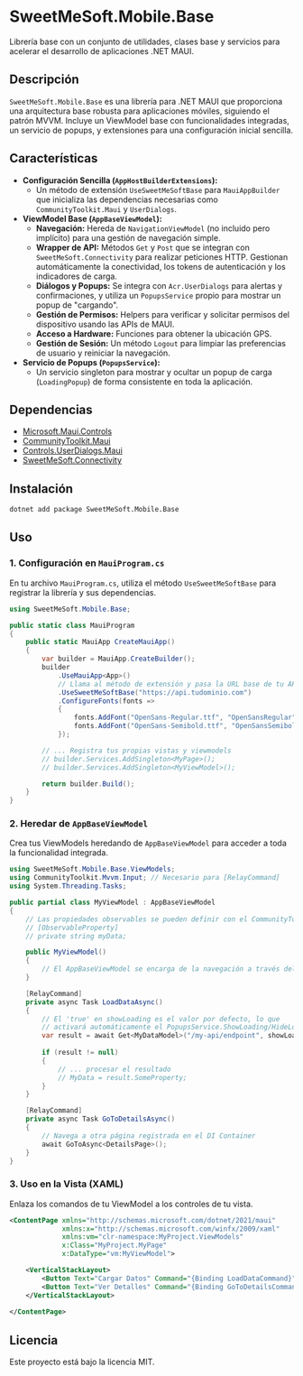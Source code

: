 # SweetMeSoft.Mobile.Base

Librería base con un conjunto de utilidades, clases base y servicios para acelerar el desarrollo de aplicaciones .NET MAUI.

## Descripción

`SweetMeSoft.Mobile.Base` es una librería para .NET MAUI que proporciona una arquitectura base robusta para aplicaciones móviles, siguiendo el patrón MVVM. Incluye un ViewModel base con funcionalidades integradas, un servicio de popups, y extensiones para una configuración inicial sencilla.

## Características

-   **Configuración Sencilla (`AppHostBuilderExtensions`):**
    -   Un método de extensión `UseSweetMeSoftBase` para `MauiAppBuilder` que inicializa las dependencias necesarias como `CommunityToolkit.Maui` y `UserDialogs`.
-   **ViewModel Base (`AppBaseViewModel`):**
    -   **Navegación:** Hereda de `NavigationViewModel` (no incluido pero implícito) para una gestión de navegación simple.
    -   **Wrapper de API:** Métodos `Get` y `Post` que se integran con `SweetMeSoft.Connectivity` para realizar peticiones HTTP. Gestionan automáticamente la conectividad, los tokens de autenticación y los indicadores de carga.
    -   **Diálogos y Popups:** Se integra con `Acr.UserDialogs` para alertas y confirmaciones, y utiliza un `PopupsService` propio para mostrar un popup de "cargando".
    -   **Gestión de Permisos:** Helpers para verificar y solicitar permisos del dispositivo usando las APIs de MAUI.
    -   **Acceso a Hardware:** Funciones para obtener la ubicación GPS.
    -   **Gestión de Sesión:** Un método `Logout` para limpiar las preferencias de usuario y reiniciar la navegación.
-   **Servicio de Popups (`PopupsService`):**
    -   Un servicio singleton para mostrar y ocultar un popup de carga (`LoadingPopup`) de forma consistente en toda la aplicación.

## Dependencias

-   [Microsoft.Maui.Controls](https://www.nuget.org/packages/Microsoft.Maui.Controls)
-   [CommunityToolkit.Maui](https://www.nuget.org/packages/CommunityToolkit.Maui)
-   [Controls.UserDialogs.Maui](https://www.nuget.org/packages/Controls.UserDialogs.Maui)
-   [SweetMeSoft.Connectivity](https://www.nuget.org/packages/SweetMeSoft.Connectivity)

## Instalación

```bash
dotnet add package SweetMeSoft.Mobile.Base
```

## Uso

### 1. Configuración en `MauiProgram.cs`

En tu archivo `MauiProgram.cs`, utiliza el método `UseSweetMeSoftBase` para registrar la librería y sus dependencias.

```csharp
using SweetMeSoft.Mobile.Base;

public static class MauiProgram
{
    public static MauiApp CreateMauiApp()
    {
        var builder = MauiApp.CreateBuilder();
        builder
            .UseMauiApp<App>()
            // Llama al método de extensión y pasa la URL base de tu API
            .UseSweetMeSoftBase("https://api.tudominio.com") 
            .ConfigureFonts(fonts =>
            {
                fonts.AddFont("OpenSans-Regular.ttf", "OpenSansRegular");
                fonts.AddFont("OpenSans-Semibold.ttf", "OpenSansSemibold");
            });

        // ... Registra tus propias vistas y viewmodels
        // builder.Services.AddSingleton<MyPage>();
        // builder.Services.AddSingleton<MyViewModel>();

        return builder.Build();
    }
}
```

### 2. Heredar de `AppBaseViewModel`

Crea tus ViewModels heredando de `AppBaseViewModel` para acceder a toda la funcionalidad integrada.

```csharp
using SweetMeSoft.Mobile.Base.ViewModels;
using CommunityToolkit.Mvvm.Input; // Necesario para [RelayCommand]
using System.Threading.Tasks;

public partial class MyViewModel : AppBaseViewModel
{
    // Las propiedades observables se pueden definir con el CommunityToolkit.Mvvm
    // [ObservableProperty]
    // private string myData;

    public MyViewModel()
    {
        // El AppBaseViewModel se encarga de la navegación a través del Shell o NavigationPage
    }

    [RelayCommand]
    private async Task LoadDataAsync()
    {
        // El 'true' en showLoading es el valor por defecto, lo que
        // activará automáticamente el PopupsService.ShowLoading/HideLoading.
        var result = await Get<MyDataModel>("/my-api/endpoint", showLoading: true);
        
        if (result != null)
        {
            // ... procesar el resultado
            // MyData = result.SomeProperty;
        }
    }

    [RelayCommand]
    private async Task GoToDetailsAsync()
    {
        // Navega a otra página registrada en el DI Container
        await GoToAsync<DetailsPage>();
    }
}
```

### 3. Uso en la Vista (XAML)

Enlaza los comandos de tu ViewModel a los controles de tu vista.

```xml
<ContentPage xmlns="http://schemas.microsoft.com/dotnet/2021/maui"
             xmlns:x="http://schemas.microsoft.com/winfx/2009/xaml"
             xmlns:vm="clr-namespace:MyProject.ViewModels"
             x:Class="MyProject.MyPage"
             x:DataType="vm:MyViewModel">

    <VerticalStackLayout>
        <Button Text="Cargar Datos" Command="{Binding LoadDataCommand}" />
        <Button Text="Ver Detalles" Command="{Binding GoToDetailsCommand}" />
    </VerticalStackLayout>
    
</ContentPage>
```

## Licencia

Este proyecto está bajo la licencia MIT. 